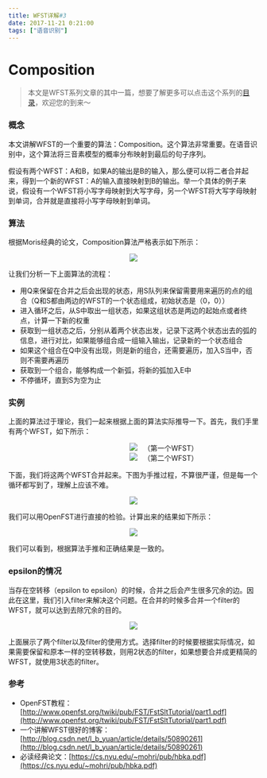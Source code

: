 ```yaml
---
title: WFST详解#3
date: 2017-11-21 0:21:00
tags: ["语音识别"]
---
```

# Composition

> 本文是WFST系列文章的其中一篇，想要了解更多可以点击这个系列的[目录](https://blog.harryfyodor.xyz/2017/12/10/wfst-catalogue/)，欢迎您的到来～

### 概念
本文讲解WFST的一个重要的算法：Composition。这个算法非常重要。在语音识别中，这个算法将三音素模型的概率分布映射到最后的句子序列。

假设有两个WFST：A和B，如果A的输出是B的输入，那么便可以将二者合并起来，得到一个新的WFST：A的输入直接映射到B的输出。举一个具体的例子来说，假设有一个WFST将小写字母映射到大写字母，另一个WFST将大写字母映射到单词，合并就是直接将小写字母映射到单词。

### 算法

根据Moris经典的论文，Composition算法严格表示如下所示：

<img src="algorithm.png" style="margin-left:50%;transform: translateX(-50%);">

让我们分析一下上面算法的流程：
* 用Q来保留在合并之后会出现的状态，用S队列来保留需要用来遍历的点的组合（Q和S都由两边的WFST的一个状态组成，初始状态是（0，0））
* 进入循环之后，从S中取出一组状态，如果这组状态是两边的起始点或者终点，计算一下新的权重
* 获取到一组状态之后，分别从着两个状态出发，记录下这两个状态出去的弧的信息，进行对比，如果能够组合成一组输入输出，记录新的一个状态组合
* 如果这个组合在Q中没有出现，则是新的组合，还需要遍历，加入S当中，否则不需要再遍历
* 获取到一个组合，能够构成一个新弧，将新的弧加入E中
* 不停循环，直到S为空为止

### 实例

上面的算法过于理论，我们一起来根据上面的算法实际推导一下。首先，我们手里有两个WFST，如下所示：

<img src="first.png" style="margin-left:50%;transform: translateX(-50%);">
（第一个WFST）

<img src="second.png" style="margin-left:50%;transform: translateX(-50%);">
（第二个WFST）

下面，我们将这两个WFST合并起来。下图为手推过程，不算很严谨，但是每一个循环都写到了，理解上应该不难。

<img src="hand.png" style="margin-left:50%;transform: translateX(-50%);">

我们可以用OpenFST进行直接的检验。计算出来的结果如下所示：

<img src="out.png" style="margin-left:50%;transform: translateX(-50%);">

我们可以看到，根据算法手推和正确结果是一致的。

### epsilon的情况
当存在空转移（epsilon to epsilon）的时候，合并之后会产生很多冗余的边。因此在这里，我们引入filter来解决这个问题。在合并的时候多合并一个filter的WFST，就可以达到去除冗余的目的。

<img src="rmE.png" style="margin-left:50%;transform: translateX(-50%);">

上面展示了两个filter以及filter的使用方式。选择filter的时候要根据实际情况，如果需要保留和原本一样的空转移数，则用2状态的filter，如果想要合并成更精简的WFST，就使用3状态的filter。

### 参考
* OpenFST教程：[http://www.openfst.org/twiki/pub/FST/FstSltTutorial/part1.pdf](http://www.openfst.org/twiki/pub/FST/FstSltTutorial/part1.pdf)
* 一个讲解WFST很好的博客：[http://blog.csdn.net/l_b_yuan/article/details/50890261](http://blog.csdn.net/l_b_yuan/article/details/50890261)
* 必读经典论文：[https://cs.nyu.edu/~mohri/pub/hbka.pdf](https://cs.nyu.edu/~mohri/pub/hbka.pdf)

<!--
```bash
$ fstcompile -isymbols=io.txt -osymbols=io.txt first.txt first.fst
$ fstdraw -isymbols=io.txt -osymbols=io.txt first.fst >first.dot
$ dot -Tps first.dot>first.ps
$ fstcompile -isymbols=io.txt -osymbols=io.txt second.txt second.fst
$ fstdraw -isymbols=io.txt -osymbols=io.txt second.fst >second.dot
$ dot -Tps second.dot>second.ps
$ fstcompose first.fst second.fst out.fst
$ fstdraw -isymbols=io.txt -osymbols=io.txt out.fst >out.dot
$ dot -Tps out.dot>out.ps
```
-->